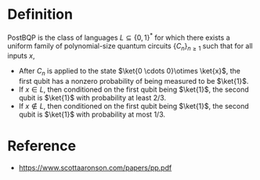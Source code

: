 # Definition
PostBQP is the class of languages $L \subseteq \{0, 1\}^*$ for which there exists a uniform family of polynomial-size quantum circuits $\{C_n\}_{n\geq 1}$ such that for all inputs $x$,
- After $C_n$ is applied to the state $\ket{0 \cdots 0}\otimes \ket{x}$, the first qubit has a nonzero probability of being measured to be $\ket{1}$. 
- If $x \in L$, then conditioned on the first qubit being $\ket{1}$, the second qubit is $\ket{1}$ with probability at least $2/3$. 
- If $x \not \in L$, then conditioned on the first qubit being $\ket{1}$, the second qubit is $\ket{1}$ with probability at most $1/3$. 

# Reference
- https://www.scottaaronson.com/papers/pp.pdf